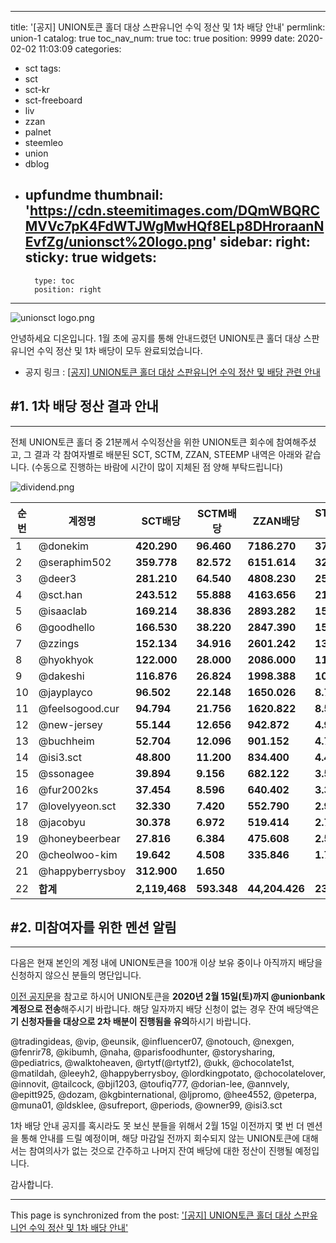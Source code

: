
---
title: '[공지] UNION토큰 홀더 대상 스판유니언 수익 정산 및 1차 배당 안내'
permlink: union-1
catalog: true
toc_nav_num: true
toc: true
position: 9999
date: 2020-02-02 11:03:09
categories:
- sct
tags:
- sct
- sct-kr
- sct-freeboard
- liv
- zzan
- palnet
- steemleo
- union
- dblog
- upfundme
thumbnail: 'https://cdn.steemitimages.com/DQmWBQRCMVVc7pK4FdWTJWgMwHQf8ELp8DHroraanNEvfZg/unionsct%20logo.png'
sidebar:
    right:
        sticky: true
widgets:
    -
        type: toc
        position: right
---


![unionsct logo.png](https://cdn.steemitimages.com/DQmWBQRCMVVc7pK4FdWTJWgMwHQf8ELp8DHroraanNEvfZg/unionsct%20logo.png)

안녕하세요 디온입니다. 1월 초에 공지를 통해 안내드렸던 UNION토큰 홀더 대상 스판유니언 수익 정산 및 1차 배당이 모두 완료되었습니다. 

- 공지 링크 : [[공지] UNION토큰 홀더 대상 스판유니언 수익 정산 및 배당 관련 안내](https://www.steemcoinpan.com/sct/@donekim/3gwj8l-union)


## #1. 1차 배당 정산 결과 안내
---

전체 UNION토큰 홀더 중 21분께서 수익정산을 위한 UNION토큰 회수에 참여해주셨고, 그 결과 각 참여자별로 배분된 SCT, SCTM, ZZAN, STEEMP 내역은 아래와 같습니다. (수동으로 진행하는 바람에 시간이 많이 지체된 점 양해 부탁드립니다)

![dividend.png](https://cdn.steemitimages.com/DQmbUnihwzzyJhJ7ajVv6a4X4wnWvKCc6gcPUmKJJYtr4Ws/dividend.png)


| **순번** | **계정명**     | **SCT배당** | **SCTM배당**   | **ZZAN배당** | **STEEMP배당** |
| -------- | -------------- | ----------- | -------------- | ------------ | -------------- |
| 1        | @donekim        | **420.290** | **96.460**     | **7186.270** | **37.895**     |
| 2        | @seraphim502    | **359.778** | **82.572**     | **6151.614** | **32.439**     |
| 3        | @deer3          | **281.210** | **64.540**     | **4808.230** | **25.355**     |
| 4        | @sct.han        | **243.512** | **55.888**     | **4163.656** | **21.956**     |
| 5        | @isaaclab       | **169.214** | **38.836**     | **2893.282** | **15.257**     |
| 6        | @goodhello      | **166.530** | **38.220**     | **2847.390** | **15.015**     |
| 7        | @zzings         | **152.134** | **34.916**     | **2601.242** | **13.717**     |
| 8        | @hyokhyok       | **122.000** | **28.000**     | **2086.000** | **11.000**     |
| 9        | @dakeshi        | **116.876** | **26.824**     | **1998.388** | **10.538**     |
| 10       | @jayplayco      | **96.502**  | **22.148**     | **1650.026** | **8.701**      |
| 11       | @feelsogood.cur | **94.794**  | **21.756**     | **1620.822** | **8.547**      |
| 12       | @new-jersey     | **55.144**  | **12.656**     | **942.872**  | **4.972**      |
| 13       | @buchheim       | **52.704**  | **12.096**     | **901.152**  | **4.752**      |
| 14       | @isi3.sct       | **48.800**  | **11.200**     | **834.400**  | **4.400**      |
| 15       | @ssonagee       | **39.894**  | **9.156**      | **682.122**  | **3.597**      |
| 16       | @fur2002ks      | **37.454**  | **8.596**      | **640.402**  | **3.377**      |
| 17       | @lovelyyeon.sct | **32.330**  | **7.420**      | **552.790**  | **2.915**      |
| 18       | @jacobyu        | **30.378**  | **6.972**      | **519.414**  | **2.739**      |
| 19       | @honeybeerbear  | **27.816**  | **6.384**      | **475.608**  | **2.508**      |
| 20       | @cheolwoo-kim   | **19.642**  | **4.508**      | **335.846**  | **1.771**      |
| 21       | @happyberrysboy | **312.900** | **1.650**      |              |                |
| 22       | **합계** | **2,119,468**  | **593.348** | **44,204.426** | **233.101**  |                |


## #2. 미참여자를 위한 멘션 알림
---

다음은 현재 본인의 계정 내에 UNION토큰을 100개 이상 보유 중이나 아직까지 배당을 신청하지 않으신 분들의 명단입니다.

[이전 공지문](https://www.steemcoinpan.com/sct/@donekim/3gwj8l-union)을 참고로 하시어 UNION토큰을 **2020년 2월 15일(토)까지 @unionbank 계정으로 전송**해주시기 바랍니다. 해당 일자까지 배당 신청이 없는 경우 잔여 배당액은 **기 신청자들을 대상으로 2차 배분이 진행됨을 유의**하시기 바랍니다.

@tradingideas, @vip, @eunsik, @influencer07, @notouch, @nexgen, @fenrir78, @kibumh, @naha, @parisfoodhunter, @storysharing, @pediatrics, @walktoheaven, @rtytf(@rtytf2), @ukk, @chocolate1st, @matildah, @leeyh2, @happyberrysboy, @lordkingpotato, @chocolatelover, @innovit, @tailcock, @bji1203, @toufiq777, @dorian-lee, @annvely, @epitt925, @dozam, @kgbinternational, @ljpromo, @hee4552, @peterpa, @muna01, @ldsklee, @sufreport, @periods, @owner99, @isi3.sct


1차 배당 안내 공지를 혹시라도 못 보신 분들을 위해서 2월 15일 이전까지 몇 번 더 멘션을 통해 안내를 드릴 예정이며, 해당 마감일 전까지 회수되지 않는 UNION토큰에 대해서는 참여의사가 없는 것으로 간주하고 나머지 잔여 배당에 대한 정산이 진행될 예정입니다.

감사합니다.

- - -

This page is synchronized from the post: ['[공지] UNION토큰 홀더 대상 스판유니언 수익 정산 및 1차 배당 안내'](https://steemit.com/@donekim/union-1)
